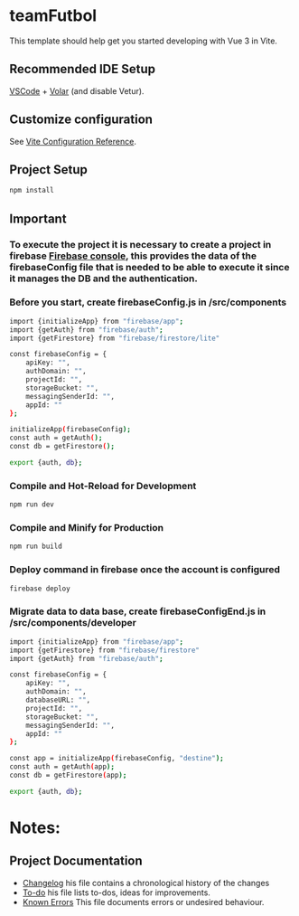 # teamFutbol

This template should help get you started developing with Vue 3 in Vite.

## Recommended IDE Setup

[VSCode](https://code.visualstudio.com/) + [Volar](https://marketplace.visualstudio.com/items?itemName=Vue.volar) (and disable Vetur).

## Customize configuration

See [Vite Configuration Reference](https://vite.dev/config/).

## Project Setup

```sh
npm install
```

## Important
### To execute the project it is necessary to create a project in firebase [Firebase console](https://console.firebase.google.com/), this provides the data of the firebaseConfig file that is needed to be able to execute it since it manages the DB and the authentication.

### Before you start, create firebaseConfig.js in /src/components

```sh
import {initializeApp} from "firebase/app";
import {getAuth} from "firebase/auth";
import {getFirestore} from "firebase/firestore/lite"

const firebaseConfig = {
    apiKey: "",
    authDomain: "",
    projectId: "",
    storageBucket: "",
    messagingSenderId: "",
    appId: ""
};

initializeApp(firebaseConfig);
const auth = getAuth();
const db = getFirestore();

export {auth, db};
```

### Compile and Hot-Reload for Development

```sh
npm run dev
```

### Compile and Minify for Production

```sh
npm run build
```

### Deploy command in firebase once the account is configured

```sh
firebase deploy
```

### Migrate data to data base, create firebaseConfigEnd.js in /src/components/developer

```sh
import {initializeApp} from "firebase/app";
import {getFirestore} from "firebase/firestore"
import {getAuth} from "firebase/auth";

const firebaseConfig = {
    apiKey: "",
    authDomain: "",
    databaseURL: "",
    projectId: "",
    storageBucket: "",
    messagingSenderId: "",
    appId: ""
};

const app = initializeApp(firebaseConfig, "destine");
const auth = getAuth(app);
const db = getFirestore(app);

export {auth, db};
```


# Notes:

## Project Documentation

- [Changelog](CHANGELOG.md) his file contains a chronological history of the changes
- [To-do](TODO.md) his file lists to-dos, ideas for improvements.
- [Known Errors](KNOWN_ISSUES.md) This file documents errors or undesired behaviour.